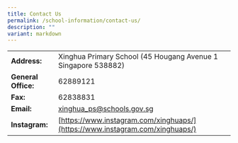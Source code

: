 ```yaml
---
title: Contact Us
permalink: /school-information/contact-us/
description: ""
variant: markdown
---
```

|                     |                                                               |
|---------------------|---------------------------------------------------------------|
| **Address:**        | Xinghua Primary School  (45 Hougang Avenue 1  Singapore 538882) |
| **General Office:** | 62889121                                                      |
| **Fax:**            | 62838831                                                      |
| **Email:**          | [xinghua_ps@schools.gov.sg ](xinghua_ps@schools.gov.sg )                             |
| **Instagram:**      | [https://www.instagram.com/xinghuaps/](https://www.instagram.com/xinghuaps/)              |